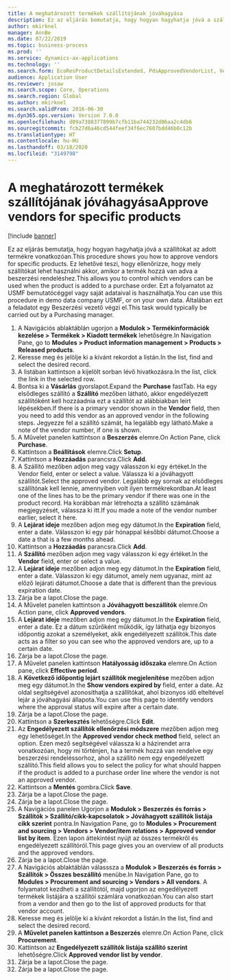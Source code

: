 ```yaml
---
title: A meghatározott termékek szállítójának jóváhagyása
description: Ez az eljárás bemutatja, hogy hogyan hagyhatja jóvá a szállítókat az adott termékre vonatkozóan.
author: mkirknel
manager: AnnBe
ms.date: 07/22/2019
ms.topic: business-process
ms.prod: ''
ms.service: dynamics-ax-applications
ms.technology: ''
ms.search.form: EcoResProductDetailsExtended, PdsApprovedVendorList, VendTable
audience: Application User
ms.reviewer: josaw
ms.search.scope: Core, Operations
ms.search.region: Global
ms.author: mkirknel
ms.search.validFrom: 2016-06-30
ms.dyn365.ops.version: Version 7.0.0
ms.openlocfilehash: d09a7388377899b7cfb11ba744232d06aa2c4db6
ms.sourcegitcommit: fcb27d6a46cd544feef34f6ec7607bdd46b0c12b
ms.translationtype: HT
ms.contentlocale: hu-HU
ms.lasthandoff: 03/18/2020
ms.locfileid: "3149798"
---
```

# <a name="approve-vendors-for-specific-products"></a><span data-ttu-id="a8943-103">A meghatározott termékek szállítójának jóváhagyása</span><span class="sxs-lookup"><span data-stu-id="a8943-103">Approve vendors for specific products</span></span>

[!include [banner](../../includes/banner.md)]

<span data-ttu-id="a8943-104">Ez az eljárás bemutatja, hogy hogyan hagyhatja jóvá a szállítókat az adott termékre vonatkozóan.</span><span class="sxs-lookup"><span data-stu-id="a8943-104">This procedure shows you how to approve vendors for specific products.</span></span> <span data-ttu-id="a8943-105">Ez lehetővé teszi, hogy ellenőrizze, hogy mely szállítókat lehet használni akkor, amikor a termék hozzá van adva a beszerzési rendeléshez.</span><span class="sxs-lookup"><span data-stu-id="a8943-105">This allows you to control which vendors can be used when the product is added to a purchase order.</span></span> <span data-ttu-id="a8943-106">Ezt a folyamatot az USMF bemutatócéggel vagy saját adataival is használhatja.</span><span class="sxs-lookup"><span data-stu-id="a8943-106">You can use this procedure in demo data company USMF, or on your own data.</span></span> <span data-ttu-id="a8943-107">Általában ezt a feladatot egy Beszerzési vezető végzi el.</span><span class="sxs-lookup"><span data-stu-id="a8943-107">This task would typically be carried out by a Purchasing manager.</span></span>

1. <span data-ttu-id="a8943-108">A Navigációs ablaktáblán ugorjon a **Modulok > Termékinformációk kezelése > Termékek > Kiadott termékek** lehetőségre.</span><span class="sxs-lookup"><span data-stu-id="a8943-108">In Navigation Pane, go to **Modules > Product information management > Products > Released products**.</span></span>
2. <span data-ttu-id="a8943-109">Keresse meg és jelölje ki a kívánt rekordot a listán.</span><span class="sxs-lookup"><span data-stu-id="a8943-109">In the list, find and select the desired record.</span></span>
3. <span data-ttu-id="a8943-110">A listában kattintson a kijelölt sorban lévő hivatkozásra.</span><span class="sxs-lookup"><span data-stu-id="a8943-110">In the list, click the link in the selected row.</span></span>
4. <span data-ttu-id="a8943-111">Bontsa ki a **Vásárlás** gyorslapot.</span><span class="sxs-lookup"><span data-stu-id="a8943-111">Expand the **Purchase** fastTab.</span></span> <span data-ttu-id="a8943-112">Ha egy elsődleges szállító a **Szállító** mezőben látható, akkor engedélyezett szállítóként kell hozzáadnia ezt a szállítót az alábbiakban leírt lépésekben.</span><span class="sxs-lookup"><span data-stu-id="a8943-112">If there is a primary vendor shown in the **Vendor** field, then you need to add this vendor as an approved vendor in the following steps.</span></span> <span data-ttu-id="a8943-113">Jegyezze fel a szállító számát, ha legalább egy látható.</span><span class="sxs-lookup"><span data-stu-id="a8943-113">Make a note of the vendor number, if one is shown.</span></span>  
5. <span data-ttu-id="a8943-114">A Művelet panelen kattintson a **Beszerzés** elemre.</span><span class="sxs-lookup"><span data-stu-id="a8943-114">On Action Pane, click **Purchase**.</span></span>
6. <span data-ttu-id="a8943-115">Kattintson a **Beállítások** elemre.</span><span class="sxs-lookup"><span data-stu-id="a8943-115">Click **Setup**.</span></span>
7. <span data-ttu-id="a8943-116">Kattintson a **Hozzáadás** parancsra.</span><span class="sxs-lookup"><span data-stu-id="a8943-116">Click **Add**.</span></span>
8. <span data-ttu-id="a8943-117">A Szállító mezőben adjon meg vagy válasszon ki egy értéket.</span><span class="sxs-lookup"><span data-stu-id="a8943-117">In the Vendor field, enter or select a value.</span></span> <span data-ttu-id="a8943-118">Válassza ki a jóváhagyott szállítót.</span><span class="sxs-lookup"><span data-stu-id="a8943-118">Select the approved vendor.</span></span> <span data-ttu-id="a8943-119">Legalább egy sornak az elsődleges szállítónak kell lennie, amennyiben volt ilyen termékrekordban.</span><span class="sxs-lookup"><span data-stu-id="a8943-119">At least one of the lines has to be the primary vendor if there was one in the product record.</span></span> <span data-ttu-id="a8943-120">Ha korábban már létrehozta a szállító számának megjegyzését, válassza ki itt.</span><span class="sxs-lookup"><span data-stu-id="a8943-120">If you made a note of the vendor number earlier, select it here.</span></span>  
9. <span data-ttu-id="a8943-121">A **Lejárat ideje** mezőben adjon meg egy dátumot.</span><span class="sxs-lookup"><span data-stu-id="a8943-121">In the **Expiration** field, enter a date.</span></span> <span data-ttu-id="a8943-122">Válasszon ki egy pár hónappal későbbi dátumot.</span><span class="sxs-lookup"><span data-stu-id="a8943-122">Choose a date a that is a few months ahead.</span></span>  
10. <span data-ttu-id="a8943-123">Kattintson a **Hozzáadás** parancsra.</span><span class="sxs-lookup"><span data-stu-id="a8943-123">Click **Add**.</span></span>
11. <span data-ttu-id="a8943-124">A **Szállító** mezőben adjon meg vagy válasszon ki egy értéket.</span><span class="sxs-lookup"><span data-stu-id="a8943-124">In the **Vendor** field, enter or select a value.</span></span>
12. <span data-ttu-id="a8943-125">A **Lejárat ideje** mezőben adjon meg egy dátumot.</span><span class="sxs-lookup"><span data-stu-id="a8943-125">In the **Expiration** field, enter a date.</span></span> <span data-ttu-id="a8943-126">Válasszon ki egy dátumot, amely nem ugyanaz, mint az előző lejárati dátumot.</span><span class="sxs-lookup"><span data-stu-id="a8943-126">Choose a date that is different than the previous expiration date.</span></span>  
13. <span data-ttu-id="a8943-127">Zárja be a lapot.</span><span class="sxs-lookup"><span data-stu-id="a8943-127">Close the page.</span></span>
14. <span data-ttu-id="a8943-128">A Művelet panelen kattintson a **Jóváhagyott beszállítók** elemre.</span><span class="sxs-lookup"><span data-stu-id="a8943-128">On Action pane, click **Approved vendors**.</span></span>
15. <span data-ttu-id="a8943-129">A **Lejárat ideje** mezőben adjon meg egy dátumot.</span><span class="sxs-lookup"><span data-stu-id="a8943-129">In the **Expiration** field, enter a date.</span></span> <span data-ttu-id="a8943-130">Ez a dátum szűrőként működik, így láthatja egy bizonyos időpontig azokat a személyeket, akik engedélyezett szállítók.</span><span class="sxs-lookup"><span data-stu-id="a8943-130">This date acts as a filter so you can see who the approved vendors are, up to a certain date.</span></span>  
16. <span data-ttu-id="a8943-131">Zárja be a lapot.</span><span class="sxs-lookup"><span data-stu-id="a8943-131">Close the page.</span></span>
17. <span data-ttu-id="a8943-132">A Művelet panelen kattintson **Hatályosság időszaka** elemre.</span><span class="sxs-lookup"><span data-stu-id="a8943-132">On Action pane, click **Effective period**.</span></span>
18. <span data-ttu-id="a8943-133">A **Következő időpontig lejárt szállítók megjelenítése** mezőben adjon meg egy dátumot.</span><span class="sxs-lookup"><span data-stu-id="a8943-133">In the **Show vendors expired by** field, enter a date.</span></span> <span data-ttu-id="a8943-134">Az oldal segítségével azonosíthatja a szállítókat, ahol bizonyos idő elteltével lejár a jóváhagyási állapota.</span><span class="sxs-lookup"><span data-stu-id="a8943-134">You can use this page to identify vendors where the approval status will expire after a certain date.</span></span>  
19. <span data-ttu-id="a8943-135">Zárja be a lapot.</span><span class="sxs-lookup"><span data-stu-id="a8943-135">Close the page.</span></span>
20. <span data-ttu-id="a8943-136">Kattintson a **Szerkesztés** lehetőségre.</span><span class="sxs-lookup"><span data-stu-id="a8943-136">Click **Edit**.</span></span>
21. <span data-ttu-id="a8943-137">Az **Engedélyezett szállítók ellenőrzési módszere** mezőben adjon meg egy lehetőséget.</span><span class="sxs-lookup"><span data-stu-id="a8943-137">In the **Approved vendor check method** field, select an option.</span></span> <span data-ttu-id="a8943-138">Ezen mező segítségével válassza ki a házirendet arra vonatkozóan, hogy mi történjen, ha a termék hozzá van rendelve egy beszerzési rendeléssorhoz, ahol a szállító nem egy engedélyezett szállító.</span><span class="sxs-lookup"><span data-stu-id="a8943-138">This field allows you to select the policy for what should happen if the product is added to a purchase order line where the vendor is not an approved vendor.</span></span>  
22. <span data-ttu-id="a8943-139">Kattintson a **Mentés** gombra.</span><span class="sxs-lookup"><span data-stu-id="a8943-139">Click **Save**.</span></span>
23. <span data-ttu-id="a8943-140">Zárja be a lapot.</span><span class="sxs-lookup"><span data-stu-id="a8943-140">Close the page.</span></span>
24. <span data-ttu-id="a8943-141">Zárja be a lapot.</span><span class="sxs-lookup"><span data-stu-id="a8943-141">Close the page.</span></span>
25. <span data-ttu-id="a8943-142">A Navigációs panelen Ugorjon a **Modulok > Beszerzés és forrás > Szállítók > Szállító/cikk-kapcsolatok > Jóváhagyott szállítók listája cikk szerint** pontra.</span><span class="sxs-lookup"><span data-stu-id="a8943-142">In Navigation Pane, go to **Modules > Procurement and sourcing > Vendors > Vendor/item relations > Approved vendor list by item**.</span></span> <span data-ttu-id="a8943-143">Ezen lapon áttekintést nyújt az összes termékről és engedélyezett szállítóról.</span><span class="sxs-lookup"><span data-stu-id="a8943-143">This page gives you an overview of all products and the approved vendors.</span></span>  
26. <span data-ttu-id="a8943-144">Zárja be a lapot.</span><span class="sxs-lookup"><span data-stu-id="a8943-144">Close the page.</span></span>
27. <span data-ttu-id="a8943-145">A Navigációs ablaktáblán válasssza a **Modulok > Beszerzés és forrás > Szállítók > Összes beszállító** menübe.</span><span class="sxs-lookup"><span data-stu-id="a8943-145">In Navigation Pane, go to **Modules > Procurement and sourcing > Vendors > All vendors**.</span></span> <span data-ttu-id="a8943-146">A folyamatot kezdheti a szállítótól, majd ugorjon az engedélyezett termékek listájára a szállítói számlára vonatkozóan.</span><span class="sxs-lookup"><span data-stu-id="a8943-146">You can also start from a vendor and then go to the list of approved products for that vendor account.</span></span>  
28. <span data-ttu-id="a8943-147">Keresse meg és jelölje ki a kívánt rekordot a listán.</span><span class="sxs-lookup"><span data-stu-id="a8943-147">In the list, find and select the desired record.</span></span>
29. <span data-ttu-id="a8943-148">A **Művelet panelen kattintson a Beszerzés** elemre.</span><span class="sxs-lookup"><span data-stu-id="a8943-148">On Action Pane, click **Procurement**.</span></span>
30. <span data-ttu-id="a8943-149">Kattintson az **Engedélyezett szállítók listája szállító szerint** lehetőségre.</span><span class="sxs-lookup"><span data-stu-id="a8943-149">Click **Approved vendor list by vendor**.</span></span>
31. <span data-ttu-id="a8943-150">Zárja be a lapot.</span><span class="sxs-lookup"><span data-stu-id="a8943-150">Close the page.</span></span>
32. <span data-ttu-id="a8943-151">Zárja be a lapot.</span><span class="sxs-lookup"><span data-stu-id="a8943-151">Close the page.</span></span>


